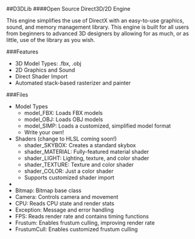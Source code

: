 ##D3DLib
####Open Source Direct3D/2D Engine

This engine simplifies the use of DirectX with an easy-to-use graphics, sound, and memory management library.  This engine is built for all users from beginners to advanced 3D designers by allowing for as much, or as little, use of the library as you wish.

###Features
- 3D Model Types: .fbx, .obj
- 2D Graphics and Sound
- Direct Shader Import
- Automated stack-based rasterizer and painter

###Files
- Model Types
  - model_FBX: Loads FBX models
  - model_OBJ: Loads OBJ models
  - model_SIMP: Loads a customized, simplified model format
  - Write your own!
- Shaders (change to HLSL coming soon!)
  - shader_SKYBOX: Creates a standard skybox
  - shader_MATERIAL: Fully-featured material shader
  - shader_LIGHT: Lighting, texture, and color shader
  - shader_TEXTURE: Texture and color shader
  - shader_COLOR: Just a color shader
  - Supports customized shader import
- 
- Bitmap: Bitmap base class
- Camera: Controls camera and movement
- CPU: Reads CPU state and render stats
- Exception: Message and error handling
- FPS: Reads render rate and contains timing functions
- Frustum: Enables frustum culling, improving render rate
- FrustumCull: Enables customized frustum culling
